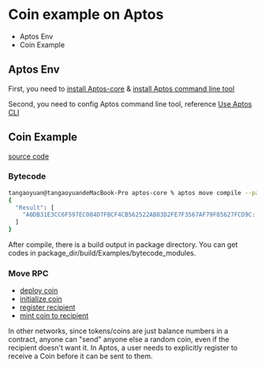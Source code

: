 # Coin example on Aptos

* Aptos Env
* Coin Example

## Aptos Env

First, you need to [install Aptos-core](https://aptos.dev/guides/getting-started) & [install Aptos command line tool](https://aptos.dev/cli-tools/aptos-cli-tool/install-aptos-cli)

Second, you need to config Aptos command line tool, reference [Use Aptos CLI](https://aptos.dev/cli-tools/aptos-cli-tool/use-aptos-cli)

## Coin Example
[source code](https://github.com/aptos-labs/aptos-core/tree/main/aptos-move/move-examples/moon_coin)

### Bytecode
```bash
tangaoyuan@tangaoyuandeMacBook-Pro aptos-core % aptos move compile --package-dir ./aptos-move/move-examples/moon_coin --named-addresses MoonCoinType=0xa0db31e3cc6f597ec084d7fbcf4cb562522ab83d2fe7f3567af79f85627fcd9c
{
  "Result": [
    "A0DB31E3CC6F597EC084D7FBCF4CB562522AB83D2FE7F3567AF79F85627FCD9C::moon_coin"
  ]
}
```
After compile, there is a build output in package directory. You can get codes in package_dir/build/Examples/bytecode_modules.

### Move RPC

* [deploy coin](../../coin-example/coin_publish_test.go)
* [initialize coin](../../coin-example/coin_initialize_test.go)
* [register recipient](../../coin-example/register_recipient_test.go)
* [mint coin to recipient](../../coin-example/mint_test.go)

In other networks, since tokens/coins are just balance numbers in a contract, anyone can "send" anyone else a random coin, even if the recipient doesn't want it. In Aptos, a user needs to explicitly register to receive a Coin<RandomCoin> before it can be sent to them.

